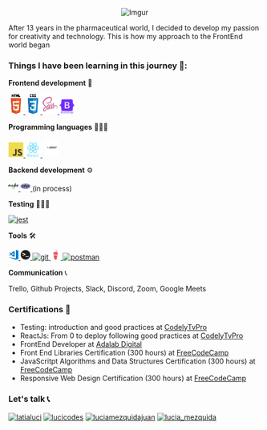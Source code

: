 <center>

![Imgur](https://i.ibb.co/0msb4x3/Captura-de-pantalla-2020-12-03-a-las-20-21-23.png)

</center>

After 13 years in the pharmaceutical world, I decided to develop my passion for creativity and technology. This is how my approach to the FrontEnd world began

### Things I have been learning in this journey 🚀:

**Frontend development** 🦄
 <p align="left"> <a href="https://www.w3.org/html/" target="_blank"> <img src="https://raw.githubusercontent.com/devicons/devicon/master/icons/html5/html5-original-wordmark.svg" alt="html5" width="30" height="40"/> </a><a href="https://www.w3schools.com/css/" target="_blank"> <img src="https://raw.githubusercontent.com/devicons/devicon/master/icons/css3/css3-original-wordmark.svg" alt="css3" width="30" height="40"/> </a><a href="https://sass-lang.com" target="_blank"> <img src="https://raw.githubusercontent.com/devicons/devicon/master/icons/sass/sass-original.svg" alt="sass" width="30" height="40"/> </a><a href="https://getbootstrap.com" target="_blank"> <img src="https://raw.githubusercontent.com/devicons/devicon/master/icons/bootstrap/bootstrap-plain-wordmark.svg" alt="bootstrap" width="30" height="30"/> </a>  </p>

**Programming languages** 👩🏻‍💻
 <p align="left"><a href="https://devel ⚙️oper.mozilla.org/en-US/docs/Web/JavaScript" target="_blank"> <img src="https://raw.githubusercontent.com/devicons/devicon/master/icons/javascript/javascript-original.svg" alt="javascript" width="30" height="30"/> </a><a href="https://reactjs.org/" target="_blank"> <img src="https://raw.githubusercontent.com/devicons/devicon/master/icons/react/react-original-wordmark.svg" alt="react" width="30" height="30"/></a><a href="https://www.w3schools.com/jquery/jquery_intro.asp" target="_blank"> <img src="https://raw.githubusercontent.com/github/explore/80688e429a7d4ef2fca1e82350fe8e3517d3494d/topics/jquery/jquery.png" alt="jQuery" height="30" style="margin:4px"> </a></p>

**Backend development** ⚙️
<p align="left"><a href="https://nodejs.org" target="_blank"> <img src="https://raw.githubusercontent.com/devicons/devicon/master/icons/nodejs/nodejs-original-wordmark.svg" alt="nodejs" height="20"/><a href="https://www.w3schools.com/php/php_intro.asp" target="_blank"> <img src="https://raw.githubusercontent.com/github/explore/80688e429a7d4ef2fca1e82350fe8e3517d3494d/topics/php/php.png" alt="php" height="20"/> </a>(in process)</p>

**Testing** 🕵🏻‍♀️
<p align="left"><a href="https://jestjs.io" target="_blank"> <img src="https://www.vectorlogo.zone/logos/jestjsio/jestjsio-icon.svg" alt="jest" height="20"/> </a></p>

**Tools** 🛠
<p align="left"><a href="https://code.visualstudio.com/" target="_blank"> <img src="https://raw.githubusercontent.com/github/explore/80688e429a7d4ef2fca1e82350fe8e3517d3494d/topics/visual-studio-code/visual-studio-code.png" alt="VS Code" height="20"> </a><a href="https://iterm2.com/" target="_blank"><img src="https://raw.githubusercontent.com/github/explore/80688e429a7d4ef2fca1e82350fe8e3517d3494d/topics/terminal/terminal.png" alt="terminal" height="20"> </a><a href="https://git-scm.com/" target="_blank"> <img src="https://www.vectorlogo.zone/logos/git-scm/git-scm-icon.svg" alt="git" height="20"/> </a> <a href="https://gulpjs.com" target="_blank"> <img src="https://raw.githubusercontent.com/devicons/devicon/master/icons/gulp/gulp-plain.svg" alt="gulp" height="20"/> </a><a href="https://postman.com" target="_blank"> <img src="https://www.vectorlogo.zone/logos/getpostman/getpostman-icon.svg" alt="postman" height="20"/> </a> </p>

**Communication** 📞

 Trello, Github Projects, Slack, Discord, Zoom, Google Meets


### Certifications 📜
  - Testing: introduction and good practices at [CodelyTvPro](https://pro.codely.tv/library/)
  - ReactJs: From 0 to deploy following good practices at [CodelyTvPro](https://pro.codely.tv/library/)
  - FrontEnd Developer at <a href="https://adalab.es/" target="_blank">Adalab Digital</a>
  - Front End Libraries Certification (300 hours) at <a href="https://www.freecodecamp.org/" target="_blank">FreeCodeCamp</a>
  - JavaScritpt Algorithms and Data Structures Certification (300 hours) at <a href="https://www.freecodecamp.org/" target="_blank">FreeCodeCamp</a>
  - Responsive Web Design Certification (300 hours) at <a href="https://www.freecodecamp.org/" target="_blank">FreeCodeCamp</a>

### Let's talk 📞
 
<p align="left">
<a href="https://codepen.io/latialuci" target="blank"><img align="center" src="https://cdn.jsdelivr.net/npm/simple-icons@3.0.1/icons/codepen.svg" alt="latialuci" height="20" /></a>
<a href="https://twitter.com/LuciCodes" target="blank"><img align="center" src="https://cdn.jsdelivr.net/npm/simple-icons@3.0.1/icons/twitter.svg" alt="lucicodes" height="20"/></a>
<a href="https://linkedin.com/in/luciamezquidajuan" target="blank"><img align="center" src="https://cdn.jsdelivr.net/npm/simple-icons@3.0.1/icons/linkedin.svg" alt="luciamezquidajuan" height="20"/></a>
<a href="https://www.hackerrank.com/lucia_mezquida" target="blank"><img align="center" src="https://cdn.jsdelivr.net/npm/simple-icons@3.0.1/icons/hackerrank.svg" alt="lucia_mezquida" height="20"/></a>
</p>
